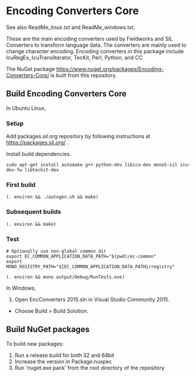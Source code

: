 # Encoding Converters Core

See also ReadMe_linux.txt and ReadMe_windows.txt.

These are the main encoding converters used by Fieldworks and SIL Converters to transform language data.
The converters are mainly used to change character encoding.
Encoding converters in this package include IcuRegEx, IcuTransliterator, TecKit, Perl, Python, and CC

The NuGet package https://www.nuget.org/packages/Encoding-Converters-Core/ is built from this repository.

## Build Encoding Converters Core

In Ubuntu Linux,

### Setup

Add packages.sil.org repository by following instructions at https://packages.sil.org/ .

Install build dependencies.

    sudo apt-get install automake g++ python-dev libicu-dev mono5-sil icu-dev-fw libteckit-dev

### First build

    (. environ && ./autogen.sh && make)

### Subsequent builds

    (. environ && make)

### Test

    # Optionally use non-global common dir
    export EC_COMMON_APPLICATION_DATA_PATH="$(pwd)/ec-common"
    export MONO_REGISTRY_PATH="${EC_COMMON_APPLICATION_DATA_PATH}/registry"

    (. environ && mono output/Debug/RunTests.exe)

In Windows,

1. Open EncConverters 2015.sln in Visual Studio Community 2015.
* Choose Build > Build Solution.

## Build NuGet packages

To build new packages:
1. Run a release build for both 32 and 64bit
2. Increase the version in Package.nuspec
3. Run 'nuget.exe pack' from the root directory of the repository
